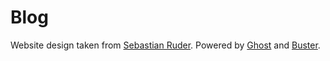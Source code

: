 # Blog

Website design taken from [Sebastian Ruder](https://ruder.io/).
Powered by [Ghost](http://ghost.org) and [Buster](https://github.com/axitkhurana/buster/).